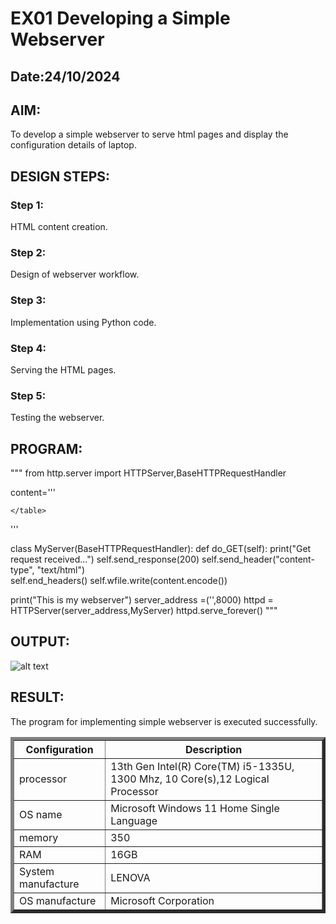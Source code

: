 # EX01 Developing a Simple Webserver
## Date:24/10/2024

## AIM:
To develop a simple webserver to serve html pages and display the configuration details of laptop.

## DESIGN STEPS:
### Step 1: 
HTML content creation.

### Step 2:
Design of webserver workflow.

### Step 3:
Implementation using Python code.

### Step 4:
Serving the HTML pages.

### Step 5:
Testing the webserver.

## PROGRAM:
"""
from http.server import HTTPServer,BaseHTTPRequestHandler

content='''
<!doctype html>
<html>
<head>
<title> My Web Server</title>
</head>
<body>
<table border="5"> 
        <tr>
            <th>Configuration</th>
            <th>Description</th>
        </tr>
        <tr>
           <td>processor</td>
           <td>13th Gen Intel(R) Core(TM) i5-1335U, 1300 Mhz, 10 Core(s),12 Logical Processor</td>
        </tr>
        <tr>
            <td>OS name</td>
            <td>Microsoft  Windows 11 Home Single Language</td>
        </tr>
        <tr>
            <td>memory</td>
            <td>350</td>
        </tr>
        <tr>
            <td>RAM</td>
            <td>16GB</td>
        </tr>
        <TR>
            <td>System manufacture</td>
            <td>LENOVA</td>
        </TR>
        <tr>
            <td>OS manufacture</td>
            <td>Microsoft Corporation</td>
        </tr>
        
    </table>
</body>
</html>
'''

class MyServer(BaseHTTPRequestHandler):
    def do_GET(self):
        print("Get request received...")
        self.send_response(200) 
        self.send_header("content-type", "text/html")       
        self.end_headers()
        self.wfile.write(content.encode())

print("This is my webserver") 
server_address =('',8000)
httpd = HTTPServer(server_address,MyServer)
httpd.serve_forever()
"""

## OUTPUT:
![alt text](<Screenshot (4)-1.png>)

## RESULT:
The program for implementing simple webserver is executed successfully.
